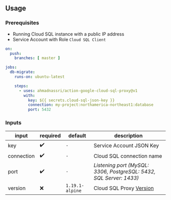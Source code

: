 ## Usage

### Prerequisites

- Running Cloud SQL instance with a public IP address
- Service Account with Role `Cloud SQL Client`

```yaml
on:
  push:
    branches: [ master ]

jobs:
  db-migrate:
    runs-on: ubuntu-latest

    steps:
      - uses: ahmadnassri/action-google-cloud-sql-proxy@v1
        with:
          key: ${{ secrets.cloud-sql-json-key }}
          connection: my-project:northamerica-northeast1:database
          port: 5432
```

### Inputs

| input      | required | default         | description                                                        |
| ---------- | -------- | --------------- | ------------------------------------------------------------------ |
| key        | ✔️       | `-`             | Service Account JSON Key                                           |
| connection | ✔️       | `-`             | Cloud SQL connection name                                          |
| port       | ✔️       | `-`             | _Listening port (MySQL: 3306, PostgreSQL: 5432, SQL Server: 1433)_ |
| version    | ❌        | `1.19.1-alpine` | Cloud SQL Proxy [Version][version]                                 |

[version]: https://github.com/GoogleCloudPlatform/cloudsql-proxy/releases
